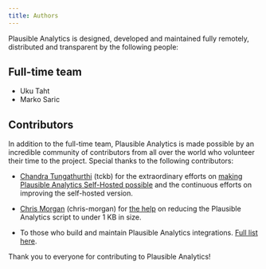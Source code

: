```yaml
---
title: Authors
--- 
```


Plausible Analytics is designed, developed and maintained fully remotely, distributed and transparent by the following people:

## Full-time team

* Uku Taht
* Marko Saric

## Contributors

In addition to the full-time team, Plausible Analytics is made possible by an incredible community of contributors from all over the world who volunteer their time to the project. Special thanks to the following contributors:

* [Chandra Tungathurthi](https://tckb.tgrthi.me/) (tckb) for the extraordinary efforts on [making Plausible Analytics Self-Hosted possible](https://tckb.tgrthi.me/2020/making-plausible-docker-ready/) and the continuous efforts on improving the self-hosted version.

* [Chris Morgan](https://chrismorgan.info/) (chris-morgan) for [the help](https://github.com/plausible/analytics/issues/52) on reducing the Plausible Analytics script to under 1 KB in size.

* To those who build and maintain Plausible Analytics integrations. [Full list here](community-integrations.md).

Thank you to everyone for contributing to Plausible Analytics!
